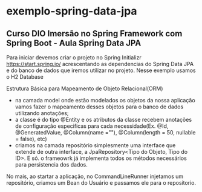 # exemplo-spring-data-jpa
## Curso DIO Imersão no Spring Framework com Spring Boot - Aula Spring Data JPA

Para iniciar devemos criar o projeto no Spring Initializr https://start.spring.io/ acrescentando as dependencias do Spring Data JPA e do banco de dados que iremos utilizar no projeto. Nesse exemplo usamos o H2 Database

Estrutura Básica para Mapeamento de Objeto Relacional(ORM)
- na camada model onde estão modelados os objetos da nossa aplicação vamos fazer o mapeamento desses objetos para o banco de dados utilizando anotações;
- a classe é do tipo @Entity e os atributos da classe recebem anotações de configuração especificas para cada necessidade(Ex. @Id, @GeneratedValue,  @Column(name =""),     @Column(length = 50, nullable = false), etc)
- criamos na camada repositório simplesmente uma interface que extende de outra interface, a JpaRepository<Tipo do Objeto, Tipo do ID>. E só. o frameowrk já implementa todos os métodos necessários para persistencia dos dados.

No mais, ao startar a aplicação, no CommandLineRunner injetamos um repositório, criamos um Bean do Usuário e passamos ele para o repositorio.

